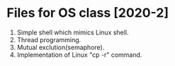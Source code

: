 # Files for OS class [2020-2]

1. Simple shell which mimics Linux shell.
2. Thread programming.
3. Mutual exclution(semaphore).
4. Implementation of Linux "cp -r" command.
